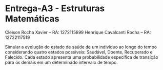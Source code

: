# Entrega-A3 - Estruturas Matemáticas

Cleison Rocha Xavier – RA: 1272115999 
Henrique Cavalcanti Rocha – RA: 12722117519 

Simular a evolução do estado de saúde de um indivíduo ao longo do tempo considerando quatro estados possíveis: 
Saudável, Doente, Recuperado e Falecido. 
Cada estado apresenta uma probabilidade específica de transição para os demais em um determinado intervalo de tempo.  
